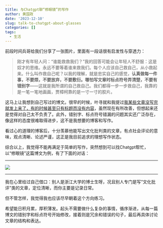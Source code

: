 ```yaml
---
title: 与Chatgpt聊“修眼镜”的写作
author: 黄国政
date: '2023-12-10'
slug: talk-to-chatgpt-about-glasses
categories: []
tags:
  - 生活
---
```


<!--more-->

前段时间兵哥给我们分享了一张图片，里面有一段话很有启发性与穿透力：

> 刚才有年轻人问：“谁能救救我们？”我的回答可能会让年轻人不舒服：这是奴才的思维。永远不要等着谁来救我们。每个人应该自己救自己，从小救起来。什么叫作救自己呢？以我的理解，就是忠实自己的感觉，**认真做每一件事，不要烦，不要放弃，不要敷衍。哪怕写文章时标点符号弄清楚，不要有错别字**——这就是我所谓的自己救自己。我们都得一步一步救自己，我靠的是一笔一笔地画画，贾樟柯靠的是一寸一寸的胶片。

这马上让我想到自己写过的博文。很早的时候，叶寻就和我提过[我某些文章没写完就发上来了，有的时候甚至只有标题而没有内容](https://github.com/residualsun1/Residualsun/discussions/17)，虽然现在有所改善，但想起来还是觉得对自己太不负责了。此外，错别字、标点符号错漏的问题其实还广泛存在，像这样的态度很难取得进步，这不是我想要的博客和写作。

看过心的道理的博客后，十分羡慕他能写出文化批判类的文章，有点社会评论的意味，观点清晰、论述严谨，这正是我目前追求的理想写作状态。

综合以上，我觉得不能再满足于简单的写作，突然想到可以找Chatgpt帮忙，以“修眼镜”这篇博文为例，有了下面的对话：

---

![](/images/posts/2023/12/12-10-talk-to-chatgpt.png)

---

我在心里给过自己借口：别人是浙江大学的博士生呀，况且别人专门是写“文化批评”类的文章，定位清晰，而你主要是记录日常。

但不管怎样，我觉得我也应该尽早朝着这个方向练习。

希望能日积月累，厚积薄发。起头不需要做什么复杂的事情，循序渐进，从每一篇博文的错别字和标点符号开始修改，接着则是冗余和错误的句子，最后再具体讨论文章的结构和表达。